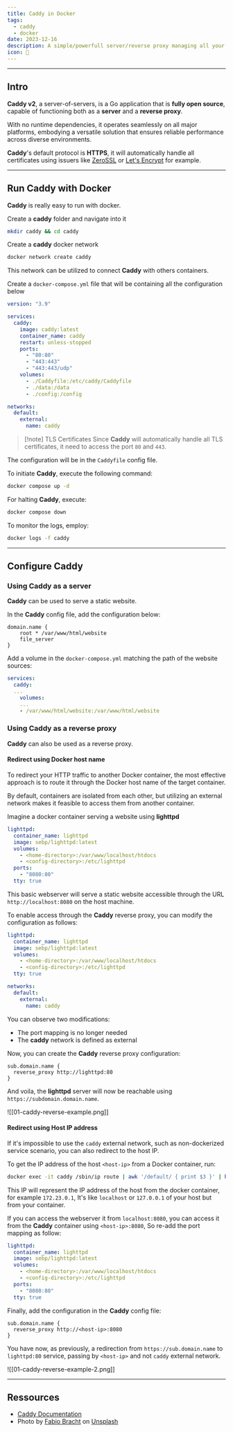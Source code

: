```yaml
---
title: Caddy in Docker
tags:
  - caddy
  - docker
date: 2023-12-16
description: A simple/powerfull server/reverse proxy managing all your services with ease, running in docker.
icon: 🛒
---
```


---

## Intro

**Caddy v2**, a server-of-servers, is a Go application that is **fully open source**,
capable of functioning both as a **server** and a **reverse proxy**.

With no runtime dependencies, it operates seamlessly on all major platforms,
embodying a versatile solution that ensures reliable performance across diverse environments.

**Caddy**'s default protocol is **HTTPS**,
it will automatically handle all certificates using issuers like [ZeroSSL](https://zerossl.com/) or
[Let's Encrypt](https://letsencrypt.org/) for example.

---

## Run Caddy with Docker

**Caddy** is really easy to run with docker.

Create a **caddy** folder and navigate into it

```bash
mkdir caddy && cd caddy
```

Create a **caddy** docker network

```bash
docker network create caddy
```

This network can be utilized to connect **Caddy** with others containers.

Create a `docker-compose.yml` file that will be containing all the configuration below

```yml
version: "3.9"

services:
  caddy:
    image: caddy:latest
    container_name: caddy
    restart: unless-stopped
    ports:
      - "80:80"
      - "443:443"
      - "443:443/udp"
    volumes:
      - ./Caddyfile:/etc/caddy/Caddyfile
      - ./data:/data
      - ./config:/config

networks:
  default:
    external:
      name: caddy
```

> [!note] TLS Certificates
> Since **Caddy** will automatically handle all TLS certificates, it need to access the port `80` and `443`.

The configuration will be in the `Caddyfile` config file.

To initiate **Caddy**, execute the following command:

```bash
docker compose up -d
```

For halting **Caddy**, execute:

```bash
docker compose down
```

To monitor the logs, employ:

```bash
docker logs -f caddy
```

---

## Configure Caddy

### Using Caddy as a server

**Caddy** can be used to serve a static website.

In the **Caddy** config file, add the configuration below:

```text
domain.name {
	root * /var/www/html/website
	file_server
}
```

Add a volume in the `docker-compose.yml` matching the path of the website sources:

```yml
services:
  caddy:
  ...
    volumes:
    ...
    - /var/www/html/website:/var/www/html/website
```

### Using Caddy as a reverse proxy

**Caddy** can also be used as a reverse proxy.

#### Redirect using Docker host name

To redirect your HTTP traffic to another Docker container,
the most effective approach is to route it through the Docker host name of the target container.

By default, containers are isolated from each other,
but utilizing an external network makes it feasible to access them from another container.

Imagine a docker container serving a website using **lighttpd**

```yml
lighttpd:
  container_name: lighttpd
  image: sebp/lighttpd:latest
  volumes:
    - <home-directory>:/var/www/localhost/htdocs
    - <config-directory>:/etc/lighttpd
  ports:
    - "8080:80"
  tty: true
```

This basic webserver will serve a static website accessible through the URL `http://localhost:8080` on the host machine.

To enable access through the **Caddy** reverse proxy, you can modify the configuration as follows:

```yml {9-12}
lighttpd:
  container_name: lighttpd
  image: sebp/lighttpd:latest
  volumes:
    - <home-directory>:/var/www/localhost/htdocs
    - <config-directory>:/etc/lighttpd
  tty: true

networks:
  default:
    external:
      name: caddy
```

You can observe two modifications:

- The port mapping is no longer needed
- The **caddy** network is defined as external

Now, you can create the **Caddy** reverse proxy configuration:

```text
sub.domain.name {
  reverse_proxy http://lighttpd:80
}
```

And voila, the **lighttpd** server will now be reachable using `https://subdomain.domain.name`.

![[01-caddy-reverse-example.png]]

#### Redirect using Host IP address

If it's impossible to use the `caddy` external network, such as non-dockerized service scenario, you can also redirect to the host IP.

To get the IP address of the host `<host-ip>` from a Docker container, run:

```bash
docker exec -it caddy /sbin/ip route | awk '/default/ { print $3 }' | head -n1
```

This IP will represent the IP address of the host from the docker container, for example `172.23.0.1`, It's like `localhost` or `127.0.0.1` of your host but from your container.

If you can access the webserver it from `localhost:8080`, you can access it from the **Caddy** container using `<host-ip>:8080`, So re-add the port mapping as follow:

```yml {7-8}
lighttpd:
  container_name: lighttpd
  image: sebp/lighttpd:latest
  volumes:
    - <home-directory>:/var/www/localhost/htdocs
    - <config-directory>:/etc/lighttpd
  ports:
    - "8080:80"
  tty: true
```

Finally, add the configuration in the **Caddy** config file:

```text
sub.domain.name {
  reverse_proxy http://<host-ip>:8080
}
```

You have now, as previously, a redirection from `https://sub.domain.name` to `lighttpd:80` service, passing by `<host-ip>` and not `caddy` external network.

![[01-caddy-reverse-example-2.png]]

---

## Ressources

- [Caddy Documentation](https://caddyserver.com/docs/)
- Photo by [Fabio Bracht](https://unsplash.com/@bracht?utm_content=creditCopyText&utm_medium=referral&utm_source=unsplash) on [Unsplash](https://unsplash.com/photos/arranged-blue-grocery-carts-e3oE-l-rtpA?utm_content=creditCopyText&utm_medium=referral&utm_source=unsplash)
